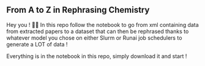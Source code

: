 ## From A to Z in Rephrasing Chemistry

Hey you ! 🫵😎 In this repo follow the notebook to go from xml containing data from extracted papers to a dataset that can then be rephrased thanks to whatever model you chose on either Slurm or Runai job schedulers to generate a LOT of data ! 

Everything is in the notebook in this repo, simply download it and start ! 
